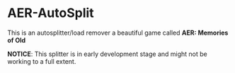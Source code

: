 # AER-AutoSplit

This is an autosplitter/load remover a beautiful game called **AER: Memories of Old**

**NOTICE**: This splitter is in early development stage and might not be working to a full extent.
